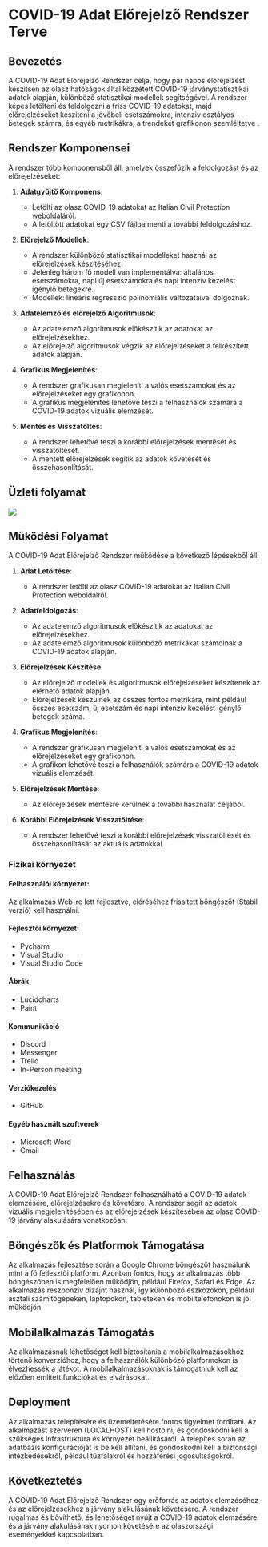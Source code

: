 
# COVID-19 Adat Előrejelző Rendszer Terve

## Bevezetés

A COVID-19 Adat Előrejelző Rendszer célja, hogy pár napos előrejelzést készitsen az olasz hatóságok által közzétett COVID-19 járványstatisztikai adatok alapján, különböző statisztikai modellek segítségével. A rendszer képes letölteni és feldolgozni a friss COVID-19 adatokat, majd előrejelzéseket készíteni a jövőbeli esetszámokra, intenziv osztályos betegek számra, és egyéb metrikákra, a trendeket grafikonon szemléltetve .

## Rendszer Komponensei

A rendszer több komponensből áll, amelyek összefűzik a feldolgozást és az előrejelzéseket:

1. **Adatgyűjtő Komponens**:
   - Letölti az olasz COVID-19 adatokat az Italian Civil Protection weboldaláról.
   - A letöltött adatokat egy CSV fájlba menti a további feldolgozáshoz.


2. **Előrejelző Modellek**:
   - A rendszer különböző statisztikai modelleket használ az előrejelzések készítéséhez.
   - Jelenleg három fő modell van implementálva: általános esetszámokra, napi új esetszámokra és napi intenzív kezelést igénylő betegekre.
   - Modellek: lineáris regresszió polinomiális változataival dolgoznak.

3. **Adatelemző és előrejelző Algoritmusok**:
   - Az adatelemző algoritmusok előkészítik az adatokat az előrejelzésekhez.
   - Az előrejelző algoritmusok végzik az előrejelzéseket a felkészített adatok alapján.

4. **Grafikus Megjelenítés**:
   - A rendszer grafikusan megjeleníti a valós esetszámokat és az előrejelzéseket egy grafikonon.
   - A grafikus megjelenítés lehetővé teszi a felhasználók számára a COVID-19 adatok vizuális elemzését.

5. **Mentés és Visszatöltés**:
   - A rendszer lehetővé teszi a korábbi előrejelzések mentését és visszatöltését.
   - A mentett előrejelzések segítik az adatok követését és összehasonlítását.

## Üzleti folyamat

![](https://github.com/Buksii/szfmnagy23/blob/main/Project_Structure/img/Üzleti%20terv.png)

## Működési Folyamat

A COVID-19 Adat Előrejelző Rendszer működése a következő lépésekből áll:

1. **Adat Letöltése**:
   - A rendszer letölti az olasz COVID-19 adatokat az Italian Civil Protection weboldalról.

2. **Adatfeldolgozás**:
   - Az adatelemző algoritmusok előkészítik az adatokat az előrejelzésekhez.
   - Az adatelemző algoritmusok különböző metrikákat számolnak a COVID-19 adatok alapján.

3. **Előrejelzések Készítése**:
   - Az előrejelző modellek és algoritmusok előrejelzéseket készítenek az elérhető adatok alapján.
   - Előrejelzések készülnek az összes fontos metrikára, mint például összes esetszám, új esetszám és napi intenzív kezelést igénylő betegek száma.

4. **Grafikus Megjelenítés**:
   - A rendszer grafikusan megjeleníti a valós esetszámokat és az előrejelzéseket egy grafikonon.
   - A grafikon lehetővé teszi a felhasználók számára a COVID-19 adatok vizuális elemzését.

5. **Előrejelzések Mentése**:
   - Az előrejelzések mentésre kerülnek a további használat céljából.

6. **Korábbi Előrejelzések Visszatöltése**:
   - A rendszer lehetővé teszi a korábbi előrejelzések visszatöltését és összehasonlítását az aktuális adatokkal.

### Fizikai környezet
 #### Felhasználói környezet:
 Az alkalmazás Web-re lett fejlesztve, eléréséhez frissített böngészőt (Stabil verzió) kell használni. 
 #### Fejlesztői környezet:
 - Pycharm
 - Visual Studio
 - Visual Studio Code
 #### Ábrák
 - Lucidcharts 
 - Paint
 #### Kommunikáció
 - Discord
 - Messenger
 - Trello
 - In-Person meeting
 #### Verziókezelés
 - GitHub
 #### Egyéb használt szoftverek
 - Microsoft Word
 - Gmail

## Felhasználás

A COVID-19 Adat Előrejelző Rendszer felhasználható a COVID-19 adatok elemzésére, előrejelzésekre és követésre. A rendszer segít az adatok vizuális megjelenítésében és az előrejelzések készítésében az olasz COVID-19 járvány alakulására vonatkozóan.

## Böngészők és Platformok Támogatása
Az alkalmazás fejlesztése során a Google Chrome böngészőt használunk mint a fő fejlesztői platform. Azonban fontos, hogy az alkalmazás több böngészőben is megfelelően működjön, például Firefox, Safari és Edge. Az alkalmazás reszponzív dizájnt használ, így különböző eszközökön, például asztali számítógépeken, laptopokon, tableteken és mobiltelefonokon is jól működjön.

## Mobilalkalmazás Támogatás
Az alkalmazásnak lehetőséget kell biztosítania a mobilalkalmazásokhoz történő konverzióhoz, hogy a felhasználók különböző platformokon is élvezhessék a játékot. A mobilalkalmazásoknak is támogatniuk kell az előzően említett funkciókat és elvárásokat.

## Deployment
Az alkalmazás telepítésére és üzemeltetésére fontos figyelmet fordítani. Az alkalmazást szerveren (LOCALHOST) kell hostolni, és gondoskodni kell a szükséges infrastruktúra és környezet beállításáról. A telepítés során az adatbázis konfigurációját is be kell állítani, és gondoskodni kell a biztonsági intézkedésekről, például tűzfalakról és hozzáférési jogosultságokról.

## Következtetés

A COVID-19 Adat Előrejelző Rendszer egy erőforrás az adatok elemzéséhez és az előrejelzésekhez a járvány alakulásának követésére. A rendszer rugalmas és bővíthető, és lehetőséget nyújt a COVID-19 adatok elemzésére és a járvány alakulásának nyomon követésére az olaszországi eseményekkel kapcsolatban.
